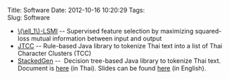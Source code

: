 Title: Software 
Date: 2012-10-16 10:20:29
Tags:  
Slug: Software 


<ul>
	<li><a href="http://wittawat.com/software/l1lsmi">\(\ell_1\)-LSMI</a> -- Supervised feature selection by maximizing squared-loss mutual information between input and output</li>
	<li><a href="http://code.google.com/p/jtcc/">JTCC</a> -- Rule-based Java library to tokenize Thai text into a list of Thai Character Clusters (TCC)</li>
	<li><a href="http://thailang.nectec.or.th/downloadcenter/index.php?option=com_docman&amp;task=cat_view&amp;gid=44&amp;Itemid=61">StackedGen</a> --  Decision tree-based Java library to tokenize Thai text. Document is <a href="http://thailang.nectec.or.th/halloffame/images/stories/best/download/best2010_12p34c003.pdf">here</a> (in Thai). Slides can be found <a href="http://wittawat.com/stuff/file/wordseg_dt.pdf">here</a> (in English).</li>
</ul>
